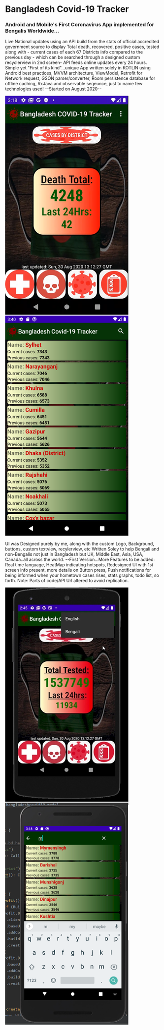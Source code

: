 # Bangladesh Covid-19 Tracker
### Android and Mobile's First Coronavirus App implemented for Bengalis Worldwide...
Live National updates using an API build from the stats of official accredited government source to display Total death, recovered, positive cases, tested along with - current cases of each 67 Districts info compared to the previous day - which can be searched through a designed custom recyclerview in 2nd screen- API feeds online updates every 24 hours. 
Simple yet "First of its kind"...unique App written solely in KOTLIN using Android best practices, MVVM architecture, ViewModel, Retrofit for Network request, GSON parser/converter, Room persistence database for offline caching, RxJava and observable seqeunce, just to name few technologies used!  --Started on August 2020--

![](BangladeshCovid19/images/image11.PNG) ![](BangladeshCovid19/images/image4.png)

UI was Designed purely by me, along with the custom Logo, Background, buttons, custom textview, recylerview, etc 
Written Soley to help Bengali and non-Bengalis not just in Bangladesh but UK, Middle East, Asia, USA, Canada..all across the world. --First Version...More Features to be added: Real time language, HeatMap indicating hotspots, Redesigned UI with 1st screen info present, more details on Button press, Push notifications for being informed when your hometown cases rises, stats graphs, todo list, so forth. Note: Parts of code/API Url altered to avoid replication.

![](BangladeshCovid19/images/image22.jpg) ![](BangladeshCovid19/images/image32.PNG)
